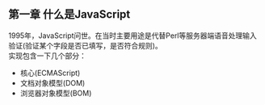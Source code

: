 ## 第一章 什么是JavaScript

  1995年，JavaScript问世。在当时主要用途是代替Perl等服务器端语音处理输入验证(验证某个字段是否已填写，是否符合规则)。  
  实现包含一下几个部分：
  * 核心(ECMAScript)
  * 文档对象模型(DOM)
  * 浏览器对象模型(BOM)
  
  
